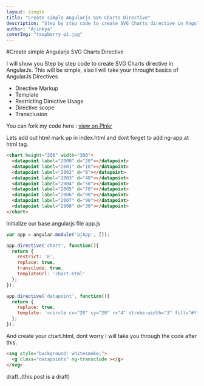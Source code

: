 ```yaml
---
layout: single
title: "Create simple Angularjs SVG Charts Directive"
description: "Step by step code to create SVG Charts directive in AngularJs"
author: "Ajinkya"
coverImg: "raspberry-pi.jpg"
---
```


#Create simple Angularjs SVG Charts Directive

I will show you Step by step code to create SVG Charts directive in AngularJs. This will be simple, also I will take your throught basics of AngularJs Directives

  - Directive Markup
  - Template
  - Restricting Directive Usage
  - Directive scope
  - Transclusion


You can fork my code here : <a href="http://plnkr.co/edit/f1QSWuJZorUrXFqT4dLI?p=preview" target="_blank">view on Plnkr</a>

Lets add out html mark up in index.html and dont forget to add ng-app at html tag.
```html
<chart height="200" width="300">
  <datapoint label="2000" d="20"></datapoint>
  <datapoint label="2001" d="18"></datapoint>
  <datapoint label="2002" d="0"></datapoint>
  <datapoint label="2003" d="40"></datapoint>
  <datapoint label="2004" d="50"></datapoint>
  <datapoint label="2005" d="70"></datapoint>
  <datapoint label="2006" d="90"></datapoint>
  <datapoint label="2007" d="90"></datapoint>
  <datapoint label="2008" d="30"></datapoint>
</chart>
```

Initialize our base angularjs file app.js
```javascript
var app = angular.module('ajApp', []);

app.directive('chart', function(){
  return {
    restrict: 'E',
    replace: true,
    transclude: true,
    templateUrl: 'chart.html'
  };
});

app.directive('datapoint', function(){
  return {
    replace: true,
    template: '<circle cx="20" cy="20" r="4" stroke-width="3" fill="#ffffff" stroke="#5B90BF" />'
  };
});
```

And create your chart.html, dont worry I will take you through the code after this.
```html
<svg style="background: whitesmoke;">
  <g class="datapoints" ng-transclude ></g>
</svg>
```

draft..(this post is a draft)
